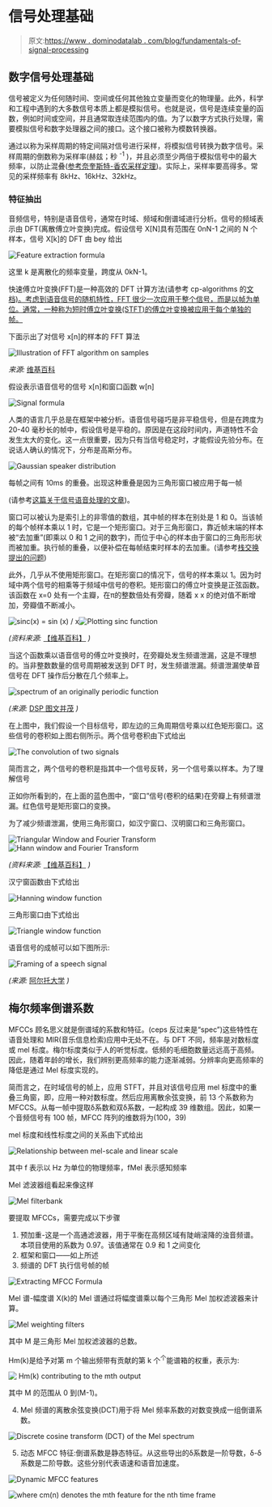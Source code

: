 # 信号处理基础

> 原文:[https://www . dominodatalab . com/blog/fundamentals-of-signal-processing](https://www.dominodatalab.com/blog/fundamentals-of-signal-processing)

## 数字信号处理基础

信号被定义为任何随时间、空间或任何其他独立变量而变化的物理量。此外，科学和工程中遇到的大多数信号本质上都是模拟信号。也就是说，信号是连续变量的函数，例如时间或空间，并且通常取连续范围内的值。为了以数字方式执行处理，需要模拟信号和数字处理器之间的接口。这个接口被称为模数转换器。

通过以称为采样周期的特定间隔对信号进行采样，将模拟信号转换为数字信号。采样周期的倒数称为采样率(赫兹；秒 <sup>-1</sup> )，并且必须至少两倍于模拟信号中的最大频率，以防止混叠([参考奈奎斯特-香农采样定理](https://en.wikipedia.org/wiki/Nyquist%E2%80%93Shannon_sampling_theorem))。实际上，采样率要高得多。常见的采样频率有 8kHz、16kHz、32kHz。

### 特征抽出

音频信号，特别是语音信号，通常在时域、频域和倒谱域进行分析。信号的频域表示由 DFT(离散傅立叶变换)完成。假设信号 X[N]具有范围在 0nN-1 之间的 N 个样本，信号 X[k]的 DFT 由 bey 给出

![Feature extraction formula](../Images/3c6eceabe81da8b2d07e26039322f34d.png)

这里 k 是离散化的频率变量，跨度从 0kN-1。

快速傅立叶变换(FFT)是一种高效的 DFT 计算方法(请参考 cp-algorithms 的[文档)。考虑到语音信号的随机特性，FFT 很少一次应用于整个信号，而是以帧为单位。通常，一种称为短时傅立叶变换(STFT)的傅立叶变换被应用于每个单独的帧。](https://cp-algorithms.com/algebra/fft.html)

下面示出了对信号 x[n]的样本的 FFT 算法

![Illustration of FFT algorithm on samples](../Images/eb17fb5bc6c85fe79962137911e84136.png)

*来源:* [维基百科](https://en.wikipedia.org/wiki/Fast_Fourier_transform)

假设表示语音信号的信号 x[n]和窗口函数 w[n]

![Signal formula](../Images/c835c877091609f5d6429c0531239059.png)

人类的语言几乎总是在框架中被分析。语音信号碰巧是非平稳信号，但是在跨度为 20-40 毫秒长的帧中，假设信号是平稳的。原因是在这段时间内，声道特性不会发生太大的变化。这一点很重要，因为只有当信号稳定时，才能假设先验分布。在说话人确认的情况下，分布是高斯分布。

![Gaussian speaker distribution](../Images/2d96299cd3976d84a9ba9f01633919e8.png)

每帧之间有 10ms 的重叠。出现这种重叠是因为三角形窗口被应用于每一帧

(请参考[这篇关于信号语音处理的文章](https://www.programmersought.com/article/65024126639/))。

窗口可以被认为是索引上的非零值的数组，其中帧的样本在别处是 1 和 0。当该帧的每个帧样本乘以 1 时，它是一个矩形窗口。对于三角形窗口，靠近帧末端的样本被“去加重”(即乘以 0 和 1 之间的数字)，而位于中心的样本由于窗口的三角形形状而被加重。执行帧的重叠，以便补偿在每帧结束时样本的去加重。(请参考[栈交换提出的问题](https://dsp.stackexchange.com/questions/36509/why-is-each-window-frame-overlapping))

此外，几乎从不使用矩形窗口。在矩形窗口的情况下，信号的样本乘以 1。因为时域中两个信号的相乘等于频域中信号的卷积。矩形窗口的傅立叶变换是正弦函数。该函数在 x=0 处有一个主瓣，在π的整数倍处有旁瓣，随着 x x 的绝对值不断增加，旁瓣值不断减小。

![sinc(x) = sin (x) / x](../Images/bee6bcd849c830bda966c5e9d5186741.png)![Plotting sinc function](../Images/5a4ca2f6546acbf2a07f8aee07711dd5.png)

*(资料来源:* [【维基百科】](https://en.wikipedia.org/wiki/Sinc_function) *)*

当这个函数乘以语音信号的傅立叶变换时，在旁瓣处发生频谱泄漏，这是不理想的。当非整数数量的信号周期被发送到 DFT 时，发生频谱泄漏。频谱泄漏使单音信号在 DFT 操作后分散在几个频率上。

![spectrum of an originally periodic function](../Images/0f8a6ae63197d687a950f650e75efc09.png)

*(来源:* [DSP 图文并茂](https://dspillustrations.com/pages/posts/misc/spectral-leakage-zero-padding-and-frequency-resolution.html) *)*

在上图中，我们假设一个目标信号，即左边的三角周期信号乘以红色矩形窗口。这些信号的卷积如上图右侧所示。两个信号卷积由下式给出

![The convolution of two signals](../Images/bcfa01a3e16ef68b6a84dbd4639ff165.png)

简而言之，两个信号的卷积是指其中一个信号反转，另一个信号乘以样本。为了理解信号

正如你所看到的，在上面的蓝色图中，“窗口”信号(卷积的结果)在旁瓣上有频谱泄漏。红色信号是矩形窗口的变换。

为了减少频谱泄漏，使用三角形窗口，如汉宁窗口、汉明窗口和三角形窗口。

![Triangular Window and Fourier Transform](../Images/1d4d3af8cee9086ecc95e226ca8f66fe.png)![Hann window and Fourier Transform](../Images/e8e5e5ee5c7b4a4952ad48f4ecd0ad61.png)

*(资料来源:* [【维基百科】](https://en.wikipedia.org/wiki/Window_function) *)*

汉宁窗函数由下式给出

![Hanning window function](../Images/d5fb0647d9b97c8d609f231222154ce9.png)

三角形窗口由下式给出

![Triangle window function](../Images/f7843c8f1f534b0d3601030d616e86a2.png)

语音信号的成帧可以如下图所示:

![Framing of a speech signal](../Images/c23b9ced56bc80c881a39456b11cf758.png)

*(来源:* [阿尔托大学](https://wiki.aalto.fi/display/ITSP/Windowing) *)*

## 梅尔频率倒谱系数

MFCCs 顾名思义就是倒谱域的系数和特征。(ceps 反过来是“spec”)这些特性在语音处理和 MIR(音乐信息检索)应用中无处不在。与 DFT 不同，频率是对数标度或 mel 标度。梅尔标度类似于人的听觉标度。低频的毛细胞数量远远高于高频。因此，随着年龄的增长，我们辨别更高频率的能力逐渐减弱。分辨率向更高频率的降低是通过 Mel 标度实现的。

简而言之，在时域信号的帧上，应用 STFT，并且对该信号应用 mel 标度中的重叠三角窗，即，应用一种对数标度。然后应用离散余弦变换，前 13 个系数称为 MFCCS。从每一帧中提取δ系数和双δ系数，一起构成 39 维数组。因此，如果一个音频信号有 100 帧，MFCC 阵列的维数将为(100，39)

mel 标度和线性标度之间的关系由下式给出

![Relationship between mel-scale and linear scale](../Images/d20531cdb024bdb4aceab35be4e49344.png)

其中 f 表示以 Hz 为单位的物理频率，fMel 表示感知频率

Mel 滤波器组看起来像这样

![Mel filterbank](../Images/c1ab79128c85cd16331b885d85b81033.png)

要提取 MFCCs，需要完成以下步骤

1.  预加重-这是一个高通滤波器，用于平衡在高频区域有陡峭滚降的浊音频谱。本项目使用的系数为 0.97。该值通常在 0.9 和 1 之间变化
2.  框架和窗口——如上所述
3.  频谱的 DFT 执行信号帧的帧

![Extracting MFCC Formula](../Images/331d1ad9d01cb40acb95dcdad9861ff8.png)

Mel 谱-幅度谱 X(k)的 Mel 谱通过将幅度谱乘以每个三角形 Mel 加权滤波器来计算。

![Mel weighting filters](../Images/2f7fae34fca934ed9a4c3af06bd64ef5.png)

其中 M 是三角形 Mel 加权滤波器的总数。

Hm(k)是给予对第 m 个输出频带有贡献的第 k 个<sup>个</sup>能谱箱的权重，表示为:

![ Hm(k) contributing to the mth output](../Images/da8b66d8352a93a8b2a10ccb27bb2975.png)

其中 M 的范围从 0 到(M-1)。

4.  Mel 频谱的离散余弦变换(DCT)用于将 Mel 频率系数的对数变换成一组倒谱系数。

![Discrete cosine transform (DCT) of the Mel spectrum](../Images/c17a7b91ce6a94580c1af6237f900b9e.png)

5.  动态 MFCC 特征:倒谱系数是静态特征。从这些导出的δ系数是一阶导数，δ-δ系数是二阶导数。这些分别代表语速和语音加速度。

![Dynamic MFCC features](../Images/8b3abf0fa932be020ed5d4277a5cfc58.png)

![where cm(n) denotes the mth feature for the nth time frame](../Images/e1325d4e5415feee17930243b16ebfb7.png)